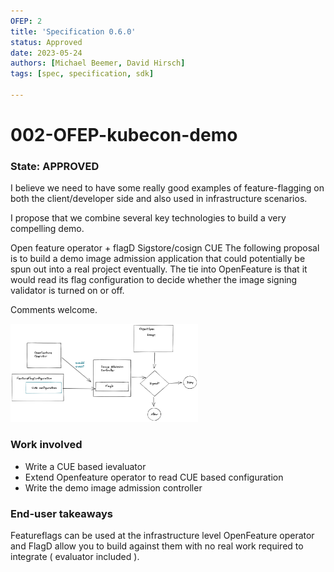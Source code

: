```yaml
---
OFEP: 2
title: 'Specification 0.6.0'
status: Approved
date: 2023-05-24
authors: [Michael Beemer, David Hirsch]
tags: [spec, specification, sdk]

---
```

# 002-OFEP-kubecon-demo

### State: APPROVED

I believe we need to have some really good examples of feature-flagging on both the client/developer side and also used in infrastructure scenarios.

I propose that we combine several key technologies to build a very compelling demo.

Open feature operator + flagD
Sigstore/cosign
CUE
The following proposal is to build a demo image admission application that could potentially be spun out into a real project eventually. The tie into OpenFeature is that it would read its flag configuration to decide whether the image signing validator is turned on or off.

Comments welcome.

<img src="images/002-01.png" width="300">

### Work involved

- Write a CUE based ievaluator
- Extend Openfeature operator to read CUE based configuration
- Write the demo image admission controller


### End-user takeaways

Featureflags can be used at the infrastructure level
OpenFeature operator and FlagD allow you to build against them with no real work required to integrate ( evaluator included ).